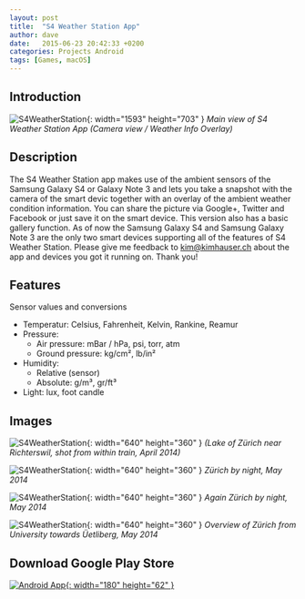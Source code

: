 ```yaml
---
layout: post
title:  "S4 Weather Station App"
author: dave
date:   2015-06-23 20:42:33 +0200
categories: Projects Android
tags: [Games, macOS]
---
```


## Introduction
![S4WeatherStation](../../assets/img/projects/s4weatherstation/S4-weather-station-head_20140308_small.jpg){: width="1593" height="703" }
_Main view of S4 Weather Station App (Camera view / Weather Info Overlay)_


## Description
The S4 Weather Station app makes use of the ambient sensors of the Samsung Galaxy S4 or Galaxy Note 3 and lets you take a snapshot with the camera of the smart devic together with an overlay of the ambient weather condition information. You can share the picture via Google+, Twitter and Facebook or just save it on the smart device. This version also has a basic gallery function. As of now the Samsung Galaxy S4 and Samsung Galaxy Note 3 are the only two smart devices supporting all of the features of S4 Weather Station. Please give me feedback to <kim@kimhauser.ch> about the app and devices you got it running on. Thank you!

## Features
Sensor values and conversions
- Temperatur: Celsius, Fahrenheit, Kelvin, Rankine, Reamur
- Pressure:
  - Air pressure: mBar / hPa, psi, torr, atm
  - Ground pressure: kg/cm², lb/in²
- Humidity:
  - Relative (sensor)
  - Absolute: g/m³, gr/ft³
- Light: lux, foot candle

## Images
![S4WeatherStation](../..//assets/img/projects/s4weatherstation/S4ws_2014-03-06-080655_640X360.jpg){: width="640" height="360" }
_(Lake of Zürich near Richterswil, shot from within train, April 2014)_

![S4WeatherStation](../..//assets/img/projects/s4weatherstation/S4ws_2014-03-09-205531_640x360.jpg){: width="640" height="360" }
_Zürich by night, May 2014_

![S4WeatherStation](../..//assets/img/projects/s4weatherstation/S4ws_2014-03-19-205732_640x360.png){: width="640" height="360" }
_Again Zürich by night, May 2014_

![S4WeatherStation](../..//assets/img/projects/s4weatherstation/S4ws_2014-03-27-190818_640x360.png){: width="640" height="360" }
_Overview of Zürich from University towards Üetliberg, May 2014_

<!--
## Install the PlayerStartPlugin
1. Fire up the Epic Game Launcher
2. Goto Marketplace and search for PlayerStartPlugin - Add it to your cart and checkout
3. After the Plugin is downloaded you can add it to your projects by opening the PluginManager in the Unreal Editor and searching for PlayerStartPlugin and activating it

## Use in your own projects

1. To get the plugins functionality you need to use the customized WorldSettings for your map / level
Open ProjectSettings and setup the custom WorldSettings PSWorldSettingsBase as default - you can also create a own subclass and use that as WorldSettings.
2. Restart the Project / Unreal Editor (Important!)
To automatically start the level from your selected PlayerStart you have to use the custom GameMode PlayerStartGameModeBase the plugin provides - or you can create a own subclass of this GameMode Class and then use that as GameMode.
3. Now you can add your PlayerStarts to the map / level and they will be available for selection in the Editor Outliner
4. After that you can set your disiered PlayerStart in the Editor Outliner like so
5. Now your all setup! You can start the game with the Play button to test the setup PlayerStart or you can discover and goto the selected PlayerStart in Edit Mode by clicking on the GoTo PlayerStart button in the Editor Outliner


## Setup without removing Player Character from Map
If you don't want to remove your Player Character from the map you can setup the plugin with the following procedure:
- Create a child class (Blueprint) of PlayerStartGameModeBase and set this class as GameMode Override in the WorldSettings in your maps Editor Outliner.
- Set your Player Character as Default Pawn Class in the Selected Game Mode Details > This way you can keep your Player Character on the map and use the functionality of the PlayerStartPlugin at the same time


## Youtube Tutorial
<iframe width="560" height="315" src="https://www.youtube.com/embed/sWwcMc0H-MU" title="YouTube video player" frameborder="0" allow="accelerometer; autoplay; clipboard-write; encrypted-media; gyroscope; picture-in-picture" allowfullscreen></iframe>
-->
## Download Google Play Store
[![Android App](../..//assets/img/Get_it_on_Google_play_180x62px.png){: width="180" height="62" }](https://play.google.com/store/apps/details?id=ch.kimhauser.android.s4weatherstation)

<!--
## Source code download
- <https://github.com/jetedonner/PlayerStartPlugin> - Plugin Source
- <https://github.com/jetedonner/UE4_PlayerStartDemo> - Demo Source (UE4)
- <https://github.com/jetedonner/UE5_PlayerStartDemo> - Demo Source (UE5)


`YEAR-MONTH-DAY-title.MARKUP`

Where `YEAR` is a four-digit number, `MONTH` and `DAY` are both two-digit numbers, and `MARKUP` is the file extension representing the format used in the file. After that, include the necessary front matter. Take a look at the source for this post to get an idea about how it works.

Jekyll also offers powerful support for code snippets:

{% highlight ruby %}
def print_hi(name)
  puts "Hi, #{name}"
end
print_hi('Tom')
#=> prints 'Hi, Tom' to STDOUT.
{% endhighlight %}

Check out the [Jekyll docs][jekyll-docs] for more info on how to get the most out of Jekyll. File all bugs/feature requests at [Jekyll’s GitHub repo][jekyll-gh]. If you have questions, you can ask them on [Jekyll Talk][jekyll-talk].

[jekyll-docs]: https://jekyllrb.com/docs/home
[jekyll-gh]:   https://github.com/jekyll/jekyll
[jekyll-talk]: https://talk.jekyllrb.com/
-->
